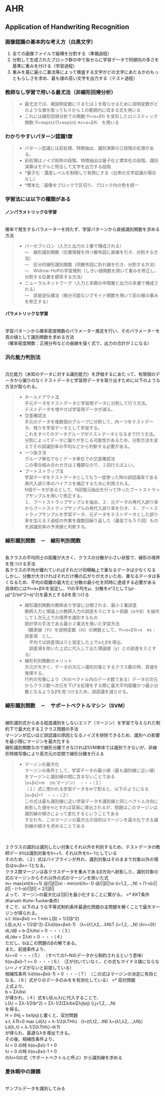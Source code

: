 # AHR
## Application of Handwriting Recognition

### 画像認識の基本的な考え方（白黒文字）
 1. 全ての画像ファイルで縦横を分割する（準備過程）
 1. 分割して生成されたブロック群の中で各セルに学習データで同傾向の多さを基準に重みを付ける（学習過程）
 1. 重みを基に最小二乗法等によって検査する文字がどの文字にあたるかのもっともらしさを求め、最も値の高い文字を出力する（テスト過程）

### 教師なし学習で用いる最尤法（非線形回帰分析）
>* 最尤法では、被説明変数に０または１を取らせるために説明変数がどのような値を取っても０から１の範囲内に収まる式を用いる
>* これには線形回帰分析での関数:Yi=α+βXi を変形したロジスティック関数:Yi=exp(x)/(1+exp(x)) ※x=α+βXi　を用いる

### わかりやすいパターン認識1章
>* パターン認識には前処理、特徴抽出、識別演算の三段階の処理がある。
>* 前処理はノイズ削除の段階、特徴抽出は量子化と標本化の段階、識別演算はモデルと照合して文字を出力する段階
>* *量子化：濃度レベルを制限して有限にする（白黒の文字認識の場合なし）
>* *標本化：画像をブロックで区切り、ブロック内の色を統一


### 学習法には以下の種類がある <br>
#### ノンパラメトリックな学習
<br>   確率で発生するパラメーターを持たず、学習パターンから直接識別関数を求める方法
>* パーセプトロン（入力と出力の２層で構成される）
<br>   ―　線形識別関数（位置情報を持つ散布図に直線を引き、分割する方法）
<br>   ―　区分的線形識別関数（同散布図に折れ線を引き、分割する方法）
<br>   ―　Widrow-Hoffの学習規則（しきい値関数を用いて重みを修正し、分割する位置を模索する方法）
>* ニューラルネットワーク（入力と多数の中間層と出力の多層で構成される）
<br>   ―　誤差逆伝播法（微分可能なジグモイド関数を用いて前の層の重みを修正する）
#### パラメトリックな学習
<br>   学習パターンから確率密度関数のパラメーター推定を行い、そのパラメーターを真の値として識別関数を求める方法
<br>   （確率密度関数：正規分布などの曲線を描く式で、出力の合計が１になる）


### 汎化能力判別法
<br>   汎化能力（未知のデータに対する識別能力）を評価するにあたって、有限個のデータから偏りのなくテストデータと学習用データを取り出すために以下のような方法が取られる。
>* ホールドアウト法
<br>   手元データをテストデータと学習用データに分割して行う方法。
<br>   テストデータを増やせば学習用データが減る。
>* 交差確認法
<br>   手元のデータを複数個のグループに分割して、内一つをテストデータ、残りを学習データとして学習する。
<br>   これをすべてのデータグループがテストデータとなるまで行う方法。
<br>   分割によってデータに偏りが生じる可能性があるため、分割方法を変えてその誤識別率の平均などから判断する必要がある。
>* 一つ抜き法
<br>   グループ単位でなくデータ単位での交差確認法
<br>   この場合組み合わせ方は１種類なので、１回行えばよい。
>* ブートストラップ法
<br>   学習データをテストデータとしてもう一度使った時の誤認識率である再代入誤り率のバイアスを補正するために利用される。
<br>   N個データがあるとして、N回復元抽出を行って作ったブートストラップサンプルを用いて修正する。
<br>   １．ブートストラップサンプルを抽出、２．元データの再代入誤り率からブートストラップサンプルの再代入誤り率を引き、３．ブートストラップサンプルを学習データ、元データをテストデータとした誤り率を加える３過程の作業を複数回繰り返した（最低でも５０回）ものを誤識別率の予測値と判断する。

### 線形識別関数　－　線形判別関数
<br>   各クラスの平均同士の距離が大きく、クラスの分散が小さい状態で、線形の境界を見つける手法
<br>   各クラスの平均が離れていればそれだけ同横軸上で重なるデータは少なくなる
<br>   しかし、分散が大きければそれだけ横の広がりが大きいため、重なるデータは多くなるため、平均の距離の最大化と分散の最小化を同時に達成する必要がある
<br>   具体的にはYi=α+βXiを仮定し、Yiの平均をμ、分散をσ^2として(μi-μj)^2/(σi^2+σj^2)を最大とするβを見つける
>* 線形識別関数の教師あり学習に分類される、最小２乗誤差
<br>   教師入力と理論上の教師入力の誤差を０にする＝係数（αやβ）を操作して１次元上での境界を識別するもの
<br>   統計学の手法である最小２乗法を用いた学習方法
<br>   ｛観測値（Yi）を説明変数（Xi）の関数として、Yi=α+βXi+ε　※ε：誤差項　とし、
<br>   　平均では誤差項は０と仮定した上でαとβを導出、
<br>   　誤差項を除いた上式に代入して出た理論値（y）との誤差を０とする｝
>* 線形判別関数のメリット
<br>   次元が大きく、データの次元＞識別対象とするクラス数の時、真価を発揮する。
<br>   行列の写像により（Xiのベクトル内のデータ数である）データの次元からクラス数へ次元を下げる処理をする際に最大平均距離かつ最小分散となるようなβを見つけるため、誤認識を減らせる。

### 線形識別関数　－　サポートベクトルマシン（SVM）
<br>   線形識別式からある程度識別をしないエリア（マージン）を学習で与えられた制約下で最大化する２クラス問題の手法
<br>   マージンが広いほど誤認識の原因となるノイズを排除できるため、識別への影響を最小限にマージンを最大化する
<br>   線形識別関数なので線形分離できなければSVM単体では識別できないが、非線形特徴写像により高次元の空間で線形分離を行える
>* マージンの最大化
<br>   マージンの条件として、学習データの最小値（最も識別線に近い値）をマージンと識別線の間に含まないことである
<br>   |α+βx|>m　（m:マージン）　・・・（１）
<br>   （１）式に使われる学習データをmで割ると、以下のようになる
<br>   |α+βx|>1　・・・（２）
<br>   この式は最も識別線に近い学習データを識別線と同じベクトル方向に射影した値をmとすれば容易に導出されるが、問題はこのマージンは識別線の傾きによって変化するということである
<br>   すなわち、このマージンの最大化の目的はマージンを最大化できる識別線の傾きを求めることである
<br>   
<br>   ２クラスの識別は識別したい対象とそれ以外を判別するため、テストデータの教師データtiは識別対象をti=+1、それ以外をti=-1としている
<br>   そのため、（２）式はパイプラインが外れ、識別対象はそのままで対象以外の場合はα+βx<-1となる。
<br>   クラス間マージンは各クラスデータを重みであるβ方向へ射影した、識別対象の式のマージンからそれ以外の式のマージンを除いた式
<br>   m= max{xi∈ti=+1} (β/||β||)xi - min{xi∈ti=-1} (β/||β||)xi (i=1,2,...,N) = (1-α)/||β|| - (-1-α)/||β|| = 2/||β||
<br>   よって、マージンの最大化は||β||を最小化することに繋がる。
>* KKT条件(Karush-Kuhn-Tucker条件)   
<br>   そこで、以下のような不等式制約条件最適化問題の主問題を解くことで最大マージンが得られる。
<br>   s.t. ti(α+βxi) >= 1  min L(β) = 1/2(β^2)
<br>   L(β,α,λ) = 1/2(β^2)-Σλi(ti(α+βxi)-1) （λ=(λ1,λ2,...λN)T (i=1,2,...,N) (λi>=0)）
<br>   dL/dβ = b-Σλitixi = 0  ・・・（３）
<br>   dL/dα = Σλiti = 0  ・・・（４）
<br>   ただし、bはこの問題のβの解である。
<br>   また、前提条件より、
<br>   λi>=0  ・・・（５） （すべての1~Nのデータから制約されるという意味）
<br>   ti(α+βxi)-1 >= 0  ・・・（６）　（Σが付いていなく、どの式もマイナス値にならない＝ノイズがないと前提している）
<br>   相補性条件 λi(ti(α+βxi)-1) = 0  ・・・（７）　（この式はマージンの決定に有効となる、（６）式が０のデータのみをを有効化している）
>* 双対問題
<br>   上式より、
<br>   b = Σλitixi
<br>   が導かれ、（４）式をL(β,α,λ)に代入することで、
<br>   L(λ) = Σλ-1/2(b^2) = Σλ-1/2(ΣλitixiΣλjtjxj)  (i,j=1,2,...,N)
<br>   を得る。
<br>   H = (Hij = tixitjxj)と置くと、双対問題
<br>   s.t. λTt=0 max Ld(λ) = λ-1/2(λTHλ)  （t=(t1,t2,...tN) λ=(λ1,λ2,...,λN)）
<br>   Ld(λ,τ) = λ-1/2(λTHλ)-τλTt
<br>   が得られ、最適なλを導出できる。
<br>   その後、相補性条件より、
<br>   λi > 0 の時 ti(α+βxi)-1 = 0
<br>   λi = 0 の時 ti(α+βxi)-1 > 0
<br>   のλi>0の式（サポートベクトルと呼ぶ）から識別線を求める


### 夏休暇中の課題
<br>   サンプルデータを識別してみる
